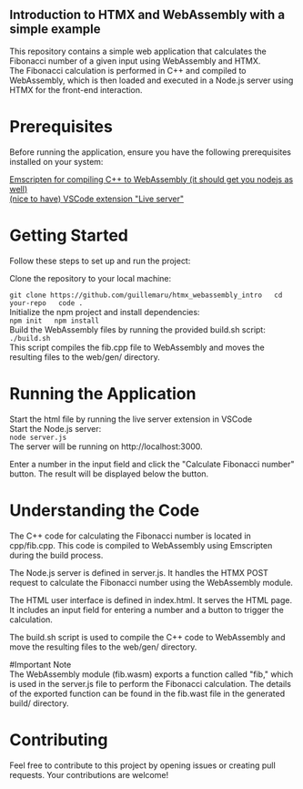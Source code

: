 ## Introduction to HTMX and WebAssembly with a simple example
This repository contains a simple web application that calculates the Fibonacci number of a given input using WebAssembly and HTMX.  
The Fibonacci calculation is performed in C++ and compiled to WebAssembly, which is then loaded and executed in a Node.js server using HTMX for the front-end interaction.  

# Prerequisites
Before running the application, ensure you have the following prerequisites installed on your system:  

[Emscripten for compiling C++ to WebAssembly (it should get you nodejs as well)](https://emscripten.org/docs/getting_started/downloads.html)  
[(nice to have) VSCode extension "Live server"](https://marketplace.visualstudio.com/items?itemName=ritwickdey.LiveServer)  

# Getting Started
Follow these steps to set up and run the project:  

Clone the repository to your local machine:  

`git clone https://github.com/guillemaru/htmx_webassembly_intro  
cd your-repo  
code .`  
Initialize the npm project and install dependencies:  
`npm init  
npm install`  
Build the WebAssembly files by running the provided build.sh script:  
`./build.sh`  
This script compiles the fib.cpp file to WebAssembly and moves the resulting files to the web/gen/ directory.  

# Running the Application
Start the html file by running the live server extension in VSCode  
Start the Node.js server:  
`node server.js`  
The server will be running on http://localhost:3000.  

Enter a number in the input field and click the "Calculate Fibonacci number" button. The result will be displayed below the button.  

# Understanding the Code
The C++ code for calculating the Fibonacci number is located in cpp/fib.cpp. This code is compiled to WebAssembly using Emscripten during the build process.  

The Node.js server is defined in server.js. It handles the HTMX POST request to calculate the Fibonacci number using the WebAssembly module.  

The HTML user interface is defined in index.html. It serves the HTML page. It includes an input field for entering a number and a button to trigger the calculation.  

The build.sh script is used to compile the C++ code to WebAssembly and move the resulting files to the web/gen/ directory.  

#Important Note  
The WebAssembly module (fib.wasm) exports a function called "fib," which is used in the server.js file to perform the Fibonacci calculation. The details of the exported function can be found in the fib.wast file in the generated build/ directory.  

# Contributing
Feel free to contribute to this project by opening issues or creating pull requests. Your contributions are welcome!
